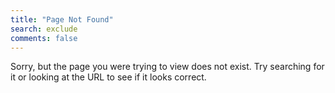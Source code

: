 ```yaml
---
title: "Page Not Found"
search: exclude
comments: false
---  
```


Sorry, but the page you were trying to view does not exist. Try searching for it or looking at the URL to see if it looks correct.